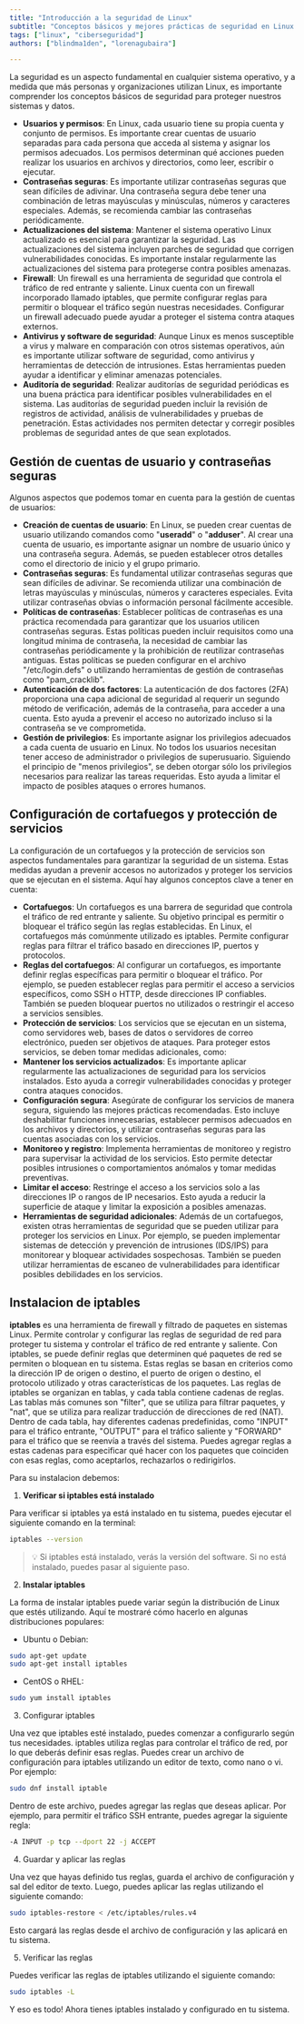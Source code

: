 ```yaml
---
title: "Introducción a la seguridad de Linux"
subtitle: "Conceptos básicos y mejores prácticas de seguridad en Linux: cómo proteger tu sistema, gestionar usuarios, contraseñas seguras, cortafuegos y más."
tags: ["linux", "ciberseguridad"]
authors: ["blindma1den", "lorenagubaira"]

---
```


La seguridad es un aspecto fundamental en cualquier sistema operativo, y a medida que más personas y organizaciones utilizan Linux, es importante comprender los conceptos básicos de seguridad para proteger nuestros sistemas y datos.

- **Usuarios y permisos**: En Linux, cada usuario tiene su propia cuenta y conjunto de permisos. Es importante crear cuentas de usuario separadas para cada persona que acceda al sistema y asignar los permisos adecuados. Los permisos determinan qué acciones pueden realizar los usuarios en archivos y directorios, como leer, escribir o ejecutar.
- **Contraseñas seguras**: Es importante utilizar contraseñas seguras que sean difíciles de adivinar. Una contraseña segura debe tener una combinación de letras mayúsculas y minúsculas, números y caracteres especiales. Además, se recomienda cambiar las contraseñas periódicamente.
- **Actualizaciones del sistema**: Mantener el sistema operativo Linux actualizado es esencial para garantizar la seguridad. Las actualizaciones del sistema incluyen parches de seguridad que corrigen vulnerabilidades conocidas. Es importante instalar regularmente las actualizaciones del sistema para protegerse contra posibles amenazas.
- **Firewall**: Un firewall es una herramienta de seguridad que controla el tráfico de red entrante y saliente. Linux cuenta con un firewall incorporado llamado iptables, que permite configurar reglas para permitir o bloquear el tráfico según nuestras necesidades. Configurar un firewall adecuado puede ayudar a proteger el sistema contra ataques externos.
- **Antivirus y software de seguridad**: Aunque Linux es menos susceptible a virus y malware en comparación con otros sistemas operativos, aún es importante utilizar software de seguridad, como antivirus y herramientas de detección de intrusiones. Estas herramientas pueden ayudar a identificar y eliminar amenazas potenciales.
- **Auditoría de seguridad**: Realizar auditorías de seguridad periódicas es una buena práctica para identificar posibles vulnerabilidades en el sistema. Las auditorías de seguridad pueden incluir la revisión de registros de actividad, análisis de vulnerabilidades y pruebas de penetración. Estas actividades nos permiten detectar y corregir posibles problemas de seguridad antes de que sean explotados.

## Gestión de cuentas de usuario y contraseñas seguras

Algunos aspectos que podemos tomar en cuenta para la gestión de cuentas de usuarios:

- **Creación de cuentas de usuario**: En Linux, se pueden crear cuentas de usuario utilizando comandos como "**useradd**" o "**adduser**". Al crear una cuenta de usuario, es importante asignar un nombre de usuario único y una contraseña segura. Además, se pueden establecer otros detalles como el directorio de inicio y el grupo primario.
- **Contraseñas seguras**: Es fundamental utilizar contraseñas seguras que sean difíciles de adivinar. Se recomienda utilizar una combinación de letras mayúsculas y minúsculas, números y caracteres especiales. Evita utilizar contraseñas obvias o información personal fácilmente accesible.
- **Políticas de contraseñas**: Establecer políticas de contraseñas es una práctica recomendada para garantizar que los usuarios utilicen contraseñas seguras. Estas políticas pueden incluir requisitos como una longitud mínima de contraseña, la necesidad de cambiar las contraseñas periódicamente y la prohibición de reutilizar contraseñas antiguas. Estas políticas se pueden configurar en el archivo "/etc/login.defs" o utilizando herramientas de gestión de contraseñas como "pam_cracklib".
- **Autenticación de dos factores**: La autenticación de dos factores (2FA) proporciona una capa adicional de seguridad al requerir un segundo método de verificación, además de la contraseña, para acceder a una cuenta. Esto ayuda a prevenir el acceso no autorizado incluso si la contraseña se ve comprometida.
- **Gestión de privilegios**: Es importante asignar los privilegios adecuados a cada cuenta de usuario en Linux. No todos los usuarios necesitan tener acceso de administrador o privilegios de superusuario. Siguiendo el principio de "menos privilegios", se deben otorgar sólo los privilegios necesarios para realizar las tareas requeridas. Esto ayuda a limitar el impacto de posibles ataques o errores humanos.

## Configuración de cortafuegos y protección de servicios

La configuración de un cortafuegos y la protección de servicios son aspectos fundamentales para garantizar la seguridad de un sistema. Estas medidas ayudan a prevenir accesos no autorizados y proteger los servicios que se ejecutan en el sistema. Aquí hay algunos conceptos clave a tener en cuenta:

- **Cortafuegos**: Un cortafuegos es una barrera de seguridad que controla el tráfico de red entrante y saliente. Su objetivo principal es permitir o bloquear el tráfico según las reglas establecidas. En Linux, el cortafuegos más comúnmente utilizado es iptables. Permite configurar reglas para filtrar el tráfico basado en direcciones IP, puertos y protocolos.
- **Reglas del cortafuegos**: Al configurar un cortafuegos, es importante definir reglas específicas para permitir o bloquear el tráfico. Por ejemplo, se pueden establecer reglas para permitir el acceso a servicios específicos, como SSH o HTTP, desde direcciones IP confiables. También se pueden bloquear puertos no utilizados o restringir el acceso a servicios sensibles.
- **Protección de servicios**: Los servicios que se ejecutan en un sistema, como servidores web, bases de datos o servidores de correo electrónico, pueden ser objetivos de ataques. Para proteger estos servicios, se deben tomar medidas adicionales, como:
- **Mantener los servicios actualizados**: Es importante aplicar regularmente las actualizaciones de seguridad para los servicios instalados. Esto ayuda a corregir vulnerabilidades conocidas y proteger contra ataques conocidos.
- **Configuración segura**: Asegúrate de configurar los servicios de manera segura, siguiendo las mejores prácticas recomendadas. Esto incluye deshabilitar funciones innecesarias, establecer permisos adecuados en los archivos y directorios, y utilizar contraseñas seguras para las cuentas asociadas con los servicios.
- **Monitoreo y registro**: Implementa herramientas de monitoreo y registro para supervisar la actividad de los servicios. Esto permite detectar posibles intrusiones o comportamientos anómalos y tomar medidas preventivas.
- **Limitar el acceso**: Restringe el acceso a los servicios solo a las direcciones IP o rangos de IP necesarios. Esto ayuda a reducir la superficie de ataque y limitar la exposición a posibles amenazas.
- **Herramientas de seguridad adicionales**: Además de un cortafuegos, existen otras herramientas de seguridad que se pueden utilizar para proteger los servicios en Linux. Por ejemplo, se pueden implementar sistemas de detección y prevención de intrusiones (IDS/IPS) para monitorear y bloquear actividades sospechosas. También se pueden utilizar herramientas de escaneo de vulnerabilidades para identificar posibles debilidades en los servicios.

## Instalacion de iptables

**iptables** es una herramienta de firewall y filtrado de paquetes en sistemas Linux. Permite controlar y configurar las reglas de seguridad de red para proteger tu sistema y controlar el tráfico de red entrante y saliente.
Con iptables, se puede definir reglas que determinen qué paquetes de red se permiten o bloquean en tu sistema. Estas reglas se basan en criterios como la dirección IP de origen o destino, el puerto de origen o destino, el protocolo utilizado y otras características de los paquetes.
Las reglas de iptables se organizan en tablas, y cada tabla contiene cadenas de reglas. Las tablas más comunes son "filter", que se utiliza para filtrar paquetes, y "nat", que se utiliza para realizar traducción de direcciones de red (NAT).
Dentro de cada tabla, hay diferentes cadenas predefinidas, como "INPUT" para el tráfico entrante, "OUTPUT" para el tráfico saliente y "FORWARD" para el tráfico que se reenvía a través del sistema. Puedes agregar reglas a estas cadenas para especificar qué hacer con los paquetes que coinciden con esas reglas, como aceptarlos, rechazarlos o redirigirlos.

Para su instalacion debemos:

1. **Verificar si iptables está instalado**

Para verificar si iptables ya está instalado en tu sistema, puedes ejecutar el siguiente comando en la terminal:
    
```bash
iptables --version
```

> 💡 Si iptables está instalado, verás la versión del software. Si no está instalado, puedes pasar al siguiente paso.

2.  **Instalar iptables**

La forma de instalar iptables puede variar según la distribución de Linux que estés utilizando. Aquí te mostraré cómo hacerlo en algunas distribuciones populares:
- Ubuntu o Debian:

```bash
sudo apt-get update
sudo apt-get install iptables
```

- CentOS o RHEL:

```bash
sudo yum install iptables
```

3.  Configurar iptables

Una vez que iptables esté instalado, puedes comenzar a configurarlo según tus necesidades. iptables utiliza reglas para controlar el tráfico de red, por lo que deberás definir esas reglas.
Puedes crear un archivo de configuración para iptables utilizando un editor de texto, como nano o vi. Por ejemplo:

```bash
sudo dnf install iptable
```

Dentro de este archivo, puedes agregar las reglas que deseas aplicar. Por ejemplo, para permitir el tráfico SSH entrante, puedes agregar la siguiente regla:

```bash
-A INPUT -p tcp --dport 22 -j ACCEPT
```

4. Guardar y aplicar las reglas

Una vez que hayas definido tus reglas, guarda el archivo de configuración y sal del editor de texto.
Luego, puedes aplicar las reglas utilizando el siguiente comando:

```bash
sudo iptables-restore < /etc/iptables/rules.v4
```

Esto cargará las reglas desde el archivo de configuración y las aplicará en tu sistema.

5. Verificar las reglas

Puedes verificar las reglas de iptables utilizando el siguiente comando:

```bash
sudo iptables -L
```

Y eso es todo! Ahora tienes iptables instalado y configurado en tu sistema.